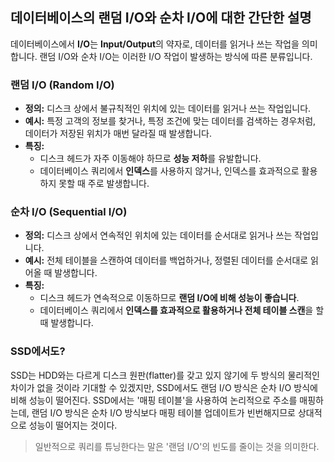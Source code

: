 ## 데이터베이스의 랜덤 I/O와 순차 I/O에 대한 간단한 설명

데이터베이스에서 **I/O**는 **Input/Output**의 약자로, 데이터를 읽거나 쓰는 작업을 의미합니다. 랜덤 I/O와 순차 I/O는 이러한 I/O 작업이 발생하는 방식에 따른 분류입니다.

### 랜덤 I/O (Random I/O)

* **정의:** 디스크 상에서 불규칙적인 위치에 있는 데이터를 읽거나 쓰는 작업입니다. 
* **예시:** 특정 고객의 정보를 찾거나, 특정 조건에 맞는 데이터를 검색하는 경우처럼, 데이터가 저장된 위치가 매번 달라질 때 발생합니다.
* **특징:**
    * 디스크 헤드가 자주 이동해야 하므로 **성능 저하**를 유발합니다.
    * 데이터베이스 쿼리에서 **인덱스**를 사용하지 않거나, 인덱스를 효과적으로 활용하지 못할 때 주로 발생합니다.

### 순차 I/O (Sequential I/O)

* **정의:** 디스크 상에서 연속적인 위치에 있는 데이터를 순서대로 읽거나 쓰는 작업입니다.
* **예시:** 전체 테이블을 스캔하여 데이터를 백업하거나, 정렬된 데이터를 순서대로 읽어올 때 발생합니다.
* **특징:**
    * 디스크 헤드가 연속적으로 이동하므로 **랜덤 I/O에 비해 성능이 좋습니다**.
    * 데이터베이스 쿼리에서 **인덱스를 효과적으로 활용하거나 전체 테이블 스캔**을 할 때 발생합니다.

### SSD에서도?

SSD는 HDD와는 다르게 디스크 원판(flatter)를 갖고 있지 않기에 두 방식의 물리적인 차이가 없을 것이라 기대할 수 있겠지만, SSD에서도 랜덤 I/O 방식은 순차 I/O 방식에 비해 성능이 떨어진다. SSD에서는 '매핑 테이블'을 사용하여 논리적으로 주소를 매핑하는데, 랜덤 I/O 방식은 순차 I/O 방식보다 매핑 테이블 업데이트가 빈번해지므로 상대적으로 성능이 떨어지는 것이다.

> 일반적으로 쿼리를 튜닝한다는 말은 '랜덤 I/O'의 빈도를 줄이는 것을 의미한다.
